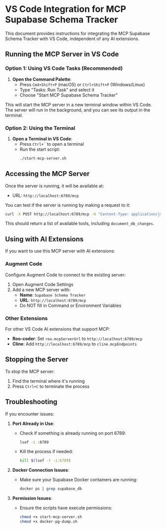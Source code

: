 # VS Code Integration for MCP Supabase Schema Tracker

This document provides instructions for integrating the MCP Supabase Schema Tracker with VS Code, independent of any AI extensions.

## Running the MCP Server in VS Code

### Option 1: Using VS Code Tasks (Recommended)

1. **Open the Command Palette**:
   - Press `Cmd+Shift+P` (macOS) or `Ctrl+Shift+P` (Windows/Linux)
   - Type "Tasks: Run Task" and select it
   - Choose "Start MCP Supabase Schema Tracker"

This will start the MCP server in a new terminal window within VS Code. The server will run in the background, and you can see its output in the terminal.

### Option 2: Using the Terminal

1. **Open a Terminal in VS Code**:
   - Press `` Ctrl+` `` to open a terminal
   - Run the start script:
     ```bash
     ./start-mcp-server.sh
     ```

## Accessing the MCP Server

Once the server is running, it will be available at:
- URL: `http://localhost:6789/mcp`

You can test if the server is running by making a request to it:
```bash
curl -X POST http://localhost:6789/mcp -H "Content-Type: application/json" -d '{"type":"tools/list"}'
```

This should return a list of available tools, including `document_db_changes`.

## Using with AI Extensions

If you want to use this MCP server with AI extensions:

### Augment Code

Configure Augment Code to connect to the existing server:
1. Open Augment Code Settings
2. Add a new MCP server with:
   - **Name**: `Supabase Schema Tracker`
   - **URL**: `http://localhost:6789/mcp`
   - Do NOT fill in Command or Environment Variables

### Other Extensions

For other VS Code AI extensions that support MCP:
- **Roo-coder**: Set `roo.mcpServerUrl` to `http://localhost:6789/mcp`
- **Cline**: Add `http://localhost:6789/mcp` to `cline.mcpEndpoints`

## Stopping the Server

To stop the MCP server:
1. Find the terminal where it's running
2. Press `Ctrl+C` to terminate the process

## Troubleshooting

If you encounter issues:

1. **Port Already in Use**:
   - Check if something is already running on port 6789:
     ```bash
     lsof -i :6789
     ```
   - Kill the process if needed:
     ```bash
     kill $(lsof -t -i:6789)
     ```

2. **Docker Connection Issues**:
   - Make sure your Supabase Docker containers are running:
     ```bash
     docker ps | grep supabase_db
     ```

3. **Permission Issues**:
   - Ensure the scripts have execute permissions:
     ```bash
     chmod +x start-mcp-server.sh
     chmod +x docker-pg-dump.sh
     ```
